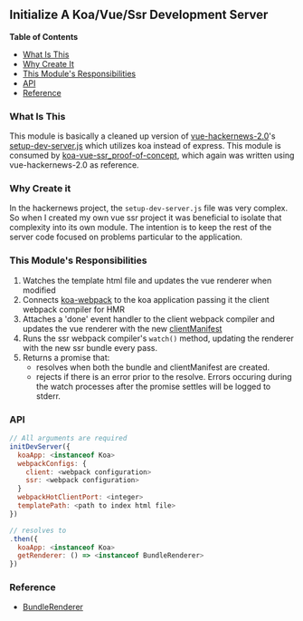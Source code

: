 ## Initialize A Koa/Vue/Ssr Development Server

<!-- START doctoc generated TOC please keep comment here to allow auto update -->
<!-- DON'T EDIT THIS SECTION, INSTEAD RE-RUN doctoc TO UPDATE -->
**Table of Contents**

- [What Is This](#what-is-this)
- [Why Create It](#why-create-it)
- [This Module's Responsibilities](#this-modules-responsibilities)
- [API](#api)
- [Reference](#reference)

<!-- END doctoc generated TOC please keep comment here to allow auto update -->

### What Is This
This module is basically a cleaned up version of
[vue-hackernews-2.0](https://github.com/vuejs/vue-hackernews-2.0)'s
[setup-dev-server.js](https://github.com/vuejs/vue-hackernews-2.0/blob/master/build/setup-dev-server.js)
which utilizes koa instead of express.  This module is consumed by
[koa-vue-ssr_proof-of-concept](https://github.com/olsonpm/koa-vue-ssr_proof-of-concept),
which again was written using vue-hackernews-2.0 as reference.

### Why Create it
In the hackernews project, the `setup-dev-server.js` file was very complex.  So
when I created my own vue ssr project it was beneficial to isolate that
complexity into its own module.  The intention is to keep the rest of the server
code focused on problems particular to the application.

### This Module's Responsibilities
1. Watches the template html file and updates the vue renderer when modified
2. Connects [koa-webpack](https://github.com/shellscape/koa-webpack) to the koa
   application passing it the client webpack compiler for HMR
3. Attaches a 'done' event handler to the client webpack compiler and updates
   the vue renderer with the new
   [clientManifest](https://ssr.vuejs.org/en/api.html#clientmanifest)
4. Runs the ssr webpack compiler's `watch()` method, updating the renderer
   with the new ssr bundle every pass.
5. Returns a promise that:
   - resolves when both the bundle and clientManifest are created.
   - rejects if there is an error prior to the resolve.  Errors occuring during
     the watch processes after the promise settles will be logged to stderr.

### API

```js
// All arguments are required
initDevServer({
  koaApp: <instanceof Koa>
  webpackConfigs: {
    client: <webpack configuration>
    ssr: <webpack configuration>
  }
  webpackHotClientPort: <integer>
  templatePath: <path to index html file>
})

// resolves to
.then({
  koaApp: <instanceof Koa>
  getRenderer: () => <instanceof BundleRenderer>
})
```

### Reference
- [BundleRenderer](https://ssr.vuejs.org/en/api.html#class-bundlerenderer)
